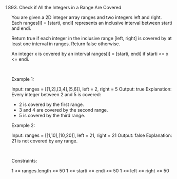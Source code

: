 1893. Check if All the Integers in a Range Are Covered

You are given a 2D integer array ranges and two integers left and right. Each ranges[i] = [starti, endi] represents an inclusive interval between starti and endi.

Return true if each integer in the inclusive range [left, right] is covered by at least one interval in ranges. Return false otherwise.

An integer x is covered by an interval ranges[i] = [starti, endi] if starti <= x <= endi.

 

Example 1:

Input: ranges = [[1,2],[3,4],[5,6]], left = 2, right = 5
Output: true
Explanation: Every integer between 2 and 5 is covered:
- 2 is covered by the first range.
- 3 and 4 are covered by the second range.
- 5 is covered by the third range.


Example 2:

Input: ranges = [[1,10],[10,20]], left = 21, right = 21
Output: false
Explanation: 21 is not covered by any range.


 

Constraints:

1 <= ranges.length <= 50
1 <= starti <= endi <= 50
1 <= left <= right <= 50
